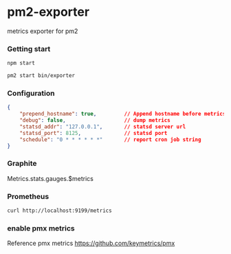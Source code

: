 # pm2-exporter
metrics exporter for pm2

### Getting start

```bash
npm start
```

```bash
pm2 start bin/exporter
```

### Configuration

```json
{
    "prepend_hostname": true,         // Append hostname before metrics
    "debug": false,                   // dump metrics
    "statsd_addr": "127.0.0.1",       // statsd server url
    "statsd_port": 8125,              // statsd port
    "schedule": "0 * * * * * *"       // report cron job string
}
```

### Graphite 

Metrics.stats.gauges.$metrics

### Prometheus

```bash
curl http://localhost:9199/metrics
```

### enable pmx metrics


Reference pmx metrics
https://github.com/keymetrics/pmx


